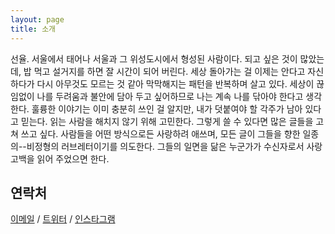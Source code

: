 ```yaml
---
layout: page
title: 소개
---
```


선율. 서울에서 태어나 서울과 그 위성도시에서 형성된 사람이다. 되고 싶은 것이 많았는데, 밥 먹고 설거지를 하면 잘 시간이 되어 버린다. 세상 돌아가는 걸 이제는 안다고 자신하다가 다시 아무것도 모르는 것 같아 막막해지는 패턴을 반복하며 살고 있다. 세상이 끊임없이 나를 두려움과 불안에 담아 두고 싶어하므로 나는 계속 나를 닦아야 한다고 생각한다. 훌륭한 이야기는 이미 충분히 쓰인 걸 알지만, 내가 덧붙여야 할 각주가 남아 있다고 믿는다. 읽는 사람을 해치지 않기 위해 고민한다. 그렇게 쓸 수 있다면 많은 글들을 고쳐 쓰고 싶다. 사람들을 어떤 방식으로든 사랑하려 애쓰며, 모든 글이 그들을 향한 일종의--비정형의 러브레터이기를 의도한다. 그들의 일면을 닮은 누군가가 수신자로서 사랑 고백을 읽어 주었으면 한다.

## 연락처

[이메일](mailto:viamelodi@hotmail.com) / [트위터](http://twitter.com/viamelodi) / [인스타그램](http://instagram.com/yoosun)
